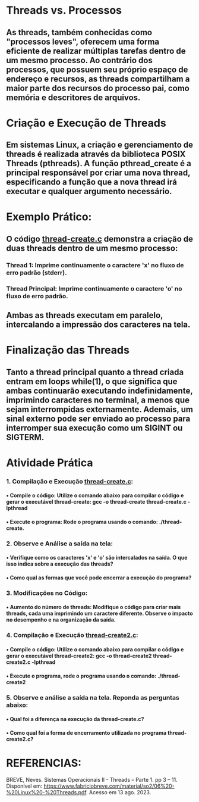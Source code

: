 # Threads vs. Processos
## As threads, também conhecidas como "processos leves", oferecem uma forma eficiente de realizar múltiplas tarefas dentro de um mesmo processo. Ao contrário dos processos, que possuem seu próprio espaço de endereço e recursos, as threads compartilham a maior parte dos recursos do processo pai, como memória e descritores de arquivos.

# Criação e Execução de Threads
## Em sistemas Linux, a criação e gerenciamento de threads é realizada através da biblioteca POSIX Threads (pthreads). A função pthread_create é a principal responsável por criar uma nova thread, especificando a função que a nova thread irá executar e qualquer argumento necessário.

# Exemplo Prático: 
## O código [thread-create.c](../threads/thread-create.c) demonstra a criação de duas threads dentro de um mesmo processo:
### Thread 1: Imprime continuamente o caractere 'x' no fluxo de erro padrão (stderr).
### Thread Principal: Imprime continuamente o caractere 'o' no fluxo de erro padrão.
## Ambas as threads executam em paralelo, intercalando a impressão dos caracteres na tela.

# Finalização das Threads
## Tanto a thread principal quanto a thread criada entram em loops while(1), o que significa que ambas continuarão executando indefinidamente, imprimindo caracteres no terminal, a menos que sejam interrompidas externamente. Ademais, um sinal externo pode ser enviado ao processo para interromper sua execução como um SIGINT ou SIGTERM.

# Atividade Prática
### 1. Compilação e Execução [thread-create.c](../threads/thread-create.c):
#### •	Compile o código: Utilize o comando abaixo para compilar o código e gerar o executável thread-create: gcc -o thread-create thread-create.c -lpthread 
#### •	Execute o programa: Rode o programa usando o comando: ./thread-create. 
### 2. Observe e Análise a saída na tela:
#### •	Verifique como os caracteres 'x' e 'o' são intercalados na saída. O que isso indica sobre a execução das threads?
#### •	Como qual as formas que você pode encerrar a execução do programa?
### 3. Modificações no Código:
#### •	Aumento do número de threads: Modifique o código para criar mais threads, cada uma imprimindo um caractere diferente. Observe o impacto no desempenho e na organização da saída.
### 4. Compilação e Execução [thread-create2.c](../threads/thread-create2.c):
#### •	Compile o código: Utilize o comando abaixo para compilar o código e gerar o executável thread-create2: gcc -o thread-create2 thread-create2.c -lpthread 
#### •	Execute o programa, rode o programa usando o comando:  ./thread-create2
### 5. Observe e análise a saída na tela. Reponda as perguntas abaixo:
#### •	Qual foi a diferença na execução da thread-create.c?
#### •	Como qual foi a forma de encerramento utilizada no programa thread-create2.c?

# REFERENCIAS:
BREVE, Neves. Sistemas Operacionais II - Threads – Parte 1. pp 3 – 11. Disponível em: https://www.fabriciobreve.com/material/so2/06%20-%20Linux%20-%20Threads.pdf. Acesso em 13 ago. 2023.
